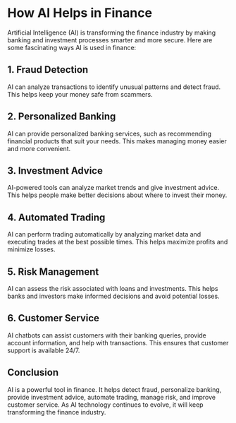 # How AI Helps in Finance

Artificial Intelligence (AI) is transforming the finance industry by making banking and investment processes smarter and more secure. Here are some fascinating ways AI is used in finance:

## 1. Fraud Detection
AI can analyze transactions to identify unusual patterns and detect fraud. This helps keep your money safe from scammers.

## 2. Personalized Banking
AI can provide personalized banking services, such as recommending financial products that suit your needs. This makes managing money easier and more convenient.

## 3. Investment Advice
AI-powered tools can analyze market trends and give investment advice. This helps people make better decisions about where to invest their money.

## 4. Automated Trading
AI can perform trading automatically by analyzing market data and executing trades at the best possible times. This helps maximize profits and minimize losses.

## 5. Risk Management
AI can assess the risk associated with loans and investments. This helps banks and investors make informed decisions and avoid potential losses.

## 6. Customer Service
AI chatbots can assist customers with their banking queries, provide account information, and help with transactions. This ensures that customer support is available 24/7.

## Conclusion
AI is a powerful tool in finance. It helps detect fraud, personalize banking, provide investment advice, automate trading, manage risk, and improve customer service. As AI technology continues to evolve, it will keep transforming the finance industry.

